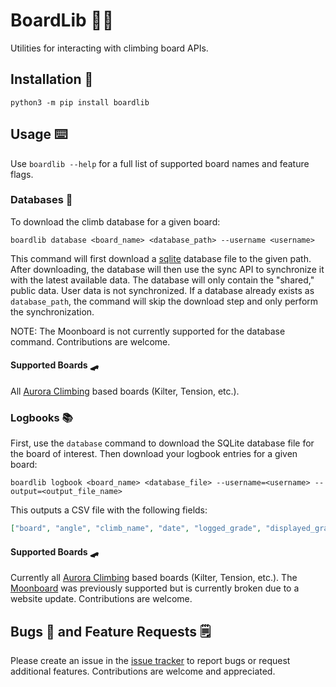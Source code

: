 # BoardLib 🧗‍♀️

Utilities for interacting with climbing board APIs.

## Installation 🦺

`python3 -m pip install boardlib`

## Usage ⌨️

Use `boardlib --help` for a full list of supported board names and feature flags.

### Databases 💾

To download the climb database for a given board:

`boardlib database <board_name> <database_path> --username <username>`

This command will first download a [sqlite](https://www.sqlite.org/index.html) database file to the given path. After downloading, the database will then use the sync API to synchronize it with the latest available data. The database will only contain the "shared," public data. User data is not synchronized. If a database already exists as `database_path`, the command will skip the download step and only perform the synchronization.

NOTE: The Moonboard is not currently supported for the database command. Contributions are welcome.

#### Supported Boards 🛹

All [Aurora Climbing](https://auroraclimbing.com/) based boards (Kilter, Tension, etc.).

### Logbooks 📚

First, use the `database` command to download the SQLite database file for the board of interest. Then download your logbook entries for a given board:

`boardlib logbook <board_name> <database_file> --username=<username> --output=<output_file_name>`

This outputs a CSV file with the following fields:

```json
["board", "angle", "climb_name", "date", "logged_grade", "displayed_grade", "is_benchmark", "tries", "is_mirror", "sessions_count", "tries_total", "is_repeat", "is_ascent", "comment"]
```

#### Supported Boards 🛹

Currently all [Aurora Climbing](https://auroraclimbing.com/) based boards (Kilter, Tension, etc.). The [Moonboard](https://moonboard.com/) was previously supported but is currently broken due to a website update. Contributions are welcome.

## Bugs 🐞 and Feature Requests 🗒️

Please create an issue in the [issue tracker](https://github.com/lemeryfertitta/BoardLib/issues) to report bugs or request additional features. Contributions are welcome and appreciated.
